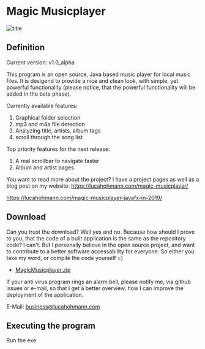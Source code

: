 # Magic Musicplayer

![title](https://lucahohmann.com/wp-content/uploads/2019/03/Magic-Musicplayer-Logo.png)

## Definition

Current version: v1.0_alpha

This program is an open source, Java based music player for local music files. It is desigend to provide a nice and clean look, with simple, yet powerful functionality (please notice, that the powerful functionality will be added in the beta phase). 

Currently available features:
1) Graphical folder selection
2) mp3 and m4a file detection
3) Analyzing title, artists, album tags
4) scroll through the song list

Top priority features for the next release:
1) A real scrollbar to navigate faster
2) Album and artist pages

You want to read more about the project? I have a project pages as well as a blog post on my website:
https://lucahohmann.com/magic-musicplayer/

https://lucahohmann.com/magic-musicplayer-javafx-in-2019/

## Download
Can you trust the download? Well yes and no. Because how should I prove to you, that the code of a built application is the same as the repository code? I can't. But I personally believe in the open source project, and want to contribute to a better software accessability for everyone. So either you take my word, or compile the code yourself =)

* [MagicMusicplayer.zip](https://mega.nz/#!nqQBCIgT!b4UEXDAPfB_nf_biPYWoXhchIWxjxcOj9uCvohXpd3c)

If your anti virus program rings an alarm bell, please notify me, via github issues or e-mail, so that I get a better overview, how I can improve the deployment of the application.

E-Mail: business@lucahohmann.com

## Executing the program

Run the exe


